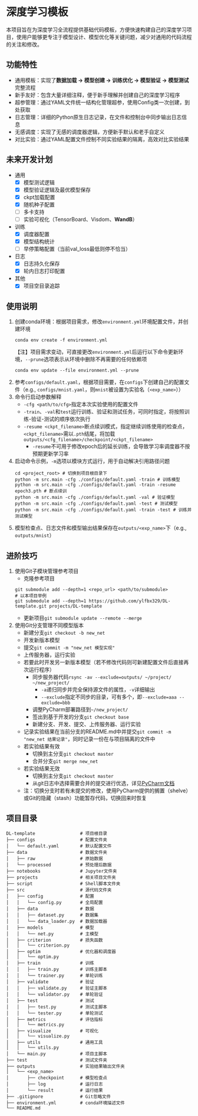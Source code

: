 # 深度学习模板

本项目旨在为深度学习全流程提供基础代码模板，方便快速构建自己的深度学习项目，使用户能够更专注于模型设计、模型优化等关键问题，减少对通用的代码流程的关注和修改。

## 功能特性

- 通用模板：实现了**数据加载 -> 模型创建 -> 训练优化 -> 模型验证 -> 模型测试**完整流程
- 新手友好：包含大量详细注释，便于新手理解并创建自己的深度学习程序
- 超参管理：通过YAML文件统一结构化管理超参，使用Config类一次创建，到处获取
- 日志管理：详细的Python原生日志记录，在文件和控制台中同步输出日志信息
- 无感调度：实现了无感的调度器逻辑，方便新手默认和老手自定义
- 对比实验：通过YAML配置文件控制不同实验结果的隔离，高效对比实验结果

## 未来开发计划

- 通用
    - [x] 模型测试逻辑
    - [x] 模型验证逻辑及最优模型保存
    - [x] ckpt加载配置
    - [x] 随机种子配置
    - [ ] 多卡支持
    - [ ] 实验可视化（TensorBoard、Visdom、**WandB**）
- 训练
    - [x] 调度器配置
    - [x] 模型结构统计
    - [ ] 早停策略配置（当前val_loss最低则停不恰当）
- 日志
    - [x] 日志持久化保存
    - [x] 轮内日志打印配置
- 其他
    - [x] 项目空目录追踪

## 使用说明

1. 创建conda环境：根据项目需求，修改`environment.yml`环境配置文件，并创建环境
    ```shell
    conda env create -f environment.yml
    ```
   【注】项目需求变动，可直接更改`environment.yml`后运行以下命令更新环境，`--prune`选项表示从环境中删除不再需要的任何依赖项
    ```shell
    conda env update --file environment.yml --prune
    ```
2. 参考`configs/default.yaml`，根据项目需要，在`configs`下创建自己的配置文件（e.g., `configs/mnist.yaml`，则`mnist`被设置为实验名（`<exp_name>`））
3. 命令行启动参数解释
    - `-cfg <path/to/cfg>`指定本次实验使用的配置文件
    - `-train`、`-val`和`test`运行训练、验证和测试任务，可同时指定，将按照训练-验证-测试的顺序依次执行
    - `-resume <ckpt_filename>`断点续训模式，指定继续训练使用的检查点，`<ckpt_filename>`需以`.pth`结尾，将加载`outputs/<cfg_filename>/checkpoint/<ckpt_filename>`
        - `-resume`不可用于修改epoch后的延长训练，会导致学习率调度器不按预期更新学习率
4. 启动命令示例，`-m`选项以模块方式运行，用于自动解决引用路径问题
    ```shell
    cd <project_root> # 切换到项目根目录下
    python -m src.main -cfg ./configs/default.yaml -train # 训练模型
    python -m src.main -cfg ./configs/default.yaml -train -resume epoch3.pth # 断点续训
    python -m src.main -cfg ./configs/default.yaml -val # 验证模型
    python -m src.main -cfg ./configs/default.yaml -test # 测试模型
    python -m src.main -cfg ./configs/default.yaml -train -test # 训练并测试模型
    ```
5. 模型检查点、日志文件和模型输出结果保存在`outputs/<exp_name>`下（e.g., `outputs/mnist`）

## 进阶技巧

1. 使用Git子模块管理参考项目
    - 克隆参考项目
    ```shell
    git submodule add --depth=1 <repo_url> <path/to/submodule>
    # 以本项目举例
    git submodule add --depth=1 https://github.com/ylfbx329/DL-template.git projects/DL-template
    ```
    - 更新项目`git submodule update --remote --merge`
2. 使用Git分支管理不同模型版本
    - 新建分支`git checkout -b new_net`
    - 开发新版本模型
    - 提交`git commit -m "new_net 模型实现"`
    - 上传服务器，运行实验
    - 若要此时开发另一新版本模型（若不修改代码则可新建配置文件后直接再次运行程序）
        - 同步服务器代码`rsync -av --exclude=outputs/ ~/project/ ~/new_project/`
            - `-a`递归同步并完全保持源文件的属性，`-v`详细输出
            - `--exclude`指定不同步的目录，可有多个，即`--exclude=aaa --exclude=bbb`
        - 调整PyCharm部署路径到`~/new_project/`
        - 签出到基于开发的分支`git checkout base`
        - 新建分支、开发、提交、上传服务器、运行实验
    - 记录实验结果在当前分支的README.md中并提交`git commit -m "new_net 结果记录"`，同时记录一份在与项目隔离的文件中
    - 若实验结果有效
        - 切换到主分支`git checkout master`
        - 合并分支`git merge new_net`
    - 若实验结果无效
        - 切换到主分支`git checkout master`
        - 从git日志中选择需要合并的提交进行优选，详见[PyCharm文档](https://www.jetbrains.com.cn/en-us/help/pycharm/apply-changes-from-one-branch-to-another.html#apply-separate-changes)
    - 注：切换分支时若有未提交的修改，使用PyCharm提供的搁置（shelve）或Git的隐藏（stash）功能暂存代码，切换回来时恢复

## 项目目录

```
DL-template                 # 项目根目录
├── configs                 # 配置文件夹
│   └── default.yaml        # 默认配置文件
├── data                    # 数据文件夹
│   ├── raw                 # 原始数据
│   └── processed           # 预处理后数据
├── notebooks               # Jupyter文件夹
├── projects                # 相关项目文件夹
├── script                  # Shell脚本文件夹
├── src                     # 源代码文件夹
│   ├── config              # 配置
│   │   └── config.py       # 全局配置
│   ├── data                # 数据
│   │   ├── dataset.py      # 数据集
│   │   └── data_loader.py  # 数据加载器
│   ├── models              # 模型
│   │   └── net.py          # 主模型
│   ├── criterion           # 损失函数
│   │   └── criterion.py
│   ├── optim               # 优化器和调度器
│   │   └── optim.py
│   ├── train               # 训练
│   │   ├── train.py        # 训练主脚本
│   │   └── trainer.py      # 单轮训练
│   ├── validate            # 验证
│   │   ├── validate.py     # 验证主脚本
│   │   └── validator.py    # 单轮验证
│   ├── test                # 测试
│   │   ├── test.py         # 测试主脚本
│   │   └── tester.py       # 单轮测试
│   ├── metrics             # 评估指标
│   │   └── metrics.py
│   ├── visualize           # 可视化
│   │   └── visualize.py
│   ├── utils               # 通用工具
│   │   └── utils.py
│   └── main.py             # 项目主脚本
├── test                    # 测试文件夹
├── outputs                 # 实验结果输出文件夹
│   └── <exp_name>
│       ├── checkpoint      # 模型检查点
│       ├── log             # 运行日志
│       └── result          # 运行结果
├── .gitignore              # Git忽略文件
├── environment.yml         # conda环境描述文件
└── README.md
```
